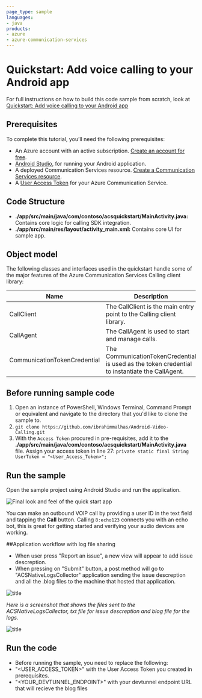 ```yaml
---
page_type: sample
languages:
- java
products:
- azure
- azure-communication-services
---
```


# Quickstart: Add voice calling to your Android app

For full instructions on how to build this code sample from scratch, look at [Quickstart: Add voice calling to your Android app](https://docs.microsoft.com/azure/communication-services/quickstarts/voice-video-calling/getting-started-with-calling?pivots=platform-android)

## Prerequisites

To complete this tutorial, you’ll need the following prerequisites:

- An Azure account with an active subscription. [Create an account for free](https://azure.microsoft.com/free/?WT.mc_id=A261C142F). 
- [Android Studio](https://developer.android.com/studio), for running your Android application.
- A deployed Communication Services resource. [Create a Communication Services resource](https://docs.microsoft.com/azure/communication-services/quickstarts/create-communication-resource).
- A [User Access Token](https://docs.microsoft.com/azure/communication-services/quickstarts/access-tokens) for your Azure Communication Service.

## Code Structure

- **./app/src/main/java/com/contoso/acsquickstart/MainActivity.java:** Contains core logic for calling SDK integration.
- **./app/src/main/res/layout/activity_main.xml:** Contains core UI for sample app.

## Object model

The following classes and interfaces used in the quickstart handle some of the major features of the Azure Communication Services Calling client library:

| Name                                  | Description                                                  |
| ------------------------------------- | ------------------------------------------------------------ |
| CallClient| The CallClient is the main entry point to the Calling client library.|
| CallAgent | The CallAgent is used to start and manage calls. |
| CommunicationTokenCredential  | The CommunicationTokenCredential  is used as the token credential to instantiate the CallAgent.|

## Before running sample code

1. Open an instance of PowerShell, Windows Terminal, Command Prompt or equivalent and navigate to the directory that you'd like to clone the sample to.
2. `git clone https://github.com/ibrahimmalhas/Android-Video-Calling.git` 
3. With the `Access Token` procured in pre-requisites, add it to the **./app/src/main/java/com/contoso/acsquickstart/MainActivity.java** file. Assign your access token in line 27:
   ```private static final String UserToken = "<User_Access_Token>";```

## Run the sample

Open the sample project using Android Studio and run the application.

![Final look and feel of the quick start app](../Media/quickstart-android-call-p2p.png)

You can make an outbound VOIP call by providing a user ID in the text field and tapping the **Call** button. Calling `8:echo123` connects you with an echo bot, this is great for getting started and verifying your audio devices are working.

##Application workflow with log file sharing
- When user press "Report an issue", a new view will appear to add issue descreption.
- When pressing on "Submit" button, a post method will go to "ACSNativeLogsCollector" application sending the issue descreption and all the .blog files to the machine that hosted that application.

![title](../Media/AndroidWorkflow.png)

*Here is a screenshot that shows the files sent to the ACSNativeLogsCollector, txt file for issue descreption and blog file for the logs.*

![title](../Media/ACSNativeLogsCollector.png)



## Run the code
- Before running the sample, you need to replace the following:
- "<USER_ACCESS_TOKEN>" with the User Access Token you created in prerequisites.
- "<YOUR_DEVTUNNEL_ENDPOINT>" with your devtunnel endpoint URL that will recieve the blog files
